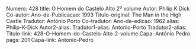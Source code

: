 Numero: 428
title: O Homem do Castelo Alto 2º volume
Autor: Philip K Dick
Co-autor: 
Ano-de-Publicacao: 1993
Titulo-original: The Man in the High Castle
Tradutor: António Porto
Co-tradutor: 
Ano-de-edicao: 1962
alias: Philip-K-Dick
Autor2-alias: 
Tradutor1-alias: Antonio-Porto
Tradutor2-alias: 
Titulo-link: 428-O-Homem-do-Castelo-Alto-2-volume
Capa: António Pedro
pags: 201
Capa-link: Antonio-Pedro